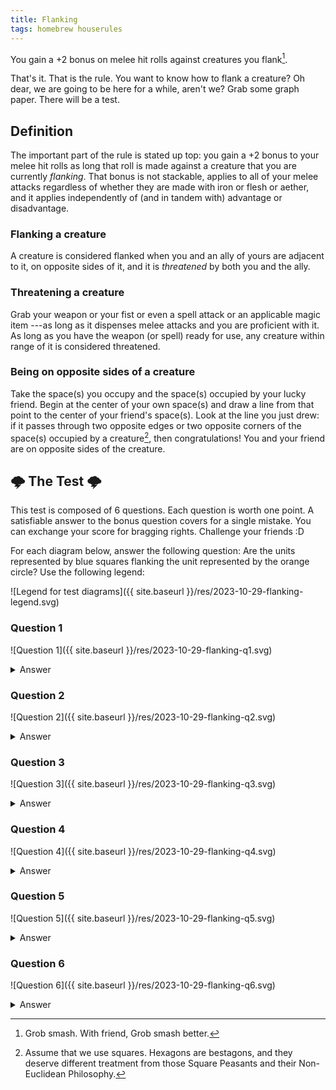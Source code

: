 ```yaml
---
title: Flanking
tags: homebrew houserules
---
```


You gain a +2 bonus on melee hit rolls against creatures you flank[^1].

That's it.
That is the rule.
You want to know how to flank a creature?
Oh dear, we are going to be here for a while, aren't we?
Grab some graph paper.
There will be a test.

## Definition

The important part of the rule is stated up top:
you gain a +2 bonus to your melee hit rolls
as long that roll is made against a creature that you are currently _flanking_.
That bonus is not stackable,
applies to all of your melee attacks
regardless of whether they are made with iron or flesh or aether,
and it applies independently of (and in tandem with) advantage or disadvantage.

### Flanking a creature

A creature is considered flanked when you and an ally of yours
are adjacent to it,
on opposite sides of it,
and it is _threatened_ by both you and the ally.

### Threatening a creature

Grab your weapon
or your fist
or even a spell attack or an applicable magic item
---as long as it dispenses melee attacks
and you are proficient with it.
As long as you have the weapon (or spell) ready for use,
any creature within range of it is considered threatened.

### Being on opposite sides of a creature

Take the space(s) you occupy and the space(s) occupied by your lucky friend.
Begin at the center of your own space(s)
and draw a line from that point to the center of your friend's space(s).
Look at the line you just drew:
if it passes through
two opposite edges or two opposite corners
of the space(s) occupied by a creature[^2],
then congratulations!
You and your friend are on opposite sides of the creature.

## 🌩️ The Test 🌩️

This test is composed of 6 questions.
Each question is worth one point.
A satisfiable answer to the bonus question covers for a single mistake.
You can exchange your score for bragging rights.
Challenge your friends :D

For each diagram below,
answer the following question:
Are the units represented by blue squares flanking the unit represented by the orange circle?
Use the following legend:

![Legend for test diagrams]({{ site.baseurl }}/res/2023-10-29-flanking-legend.svg)

### Question 1

![Question 1]({{ site.baseurl }}/res/2023-10-29-flanking-q1.svg)

<details>
<summary>Answer</summary>
<p>Yes, both are adjacent melee users who stand on opposite sides of their opponent.</p>
</details>

### Question 2

![Question 2]({{ site.baseurl }}/res/2023-10-29-flanking-q2.svg)

<details>
<summary>Answer</summary>
<p>Yes, both are adjacent melee users who stand on opposite corners of the space occupied by their opponent.</p>
</details>

### Question 3

![Question 3]({{ site.baseurl }}/res/2023-10-29-flanking-q3.svg)

<details>
<summary>Answer</summary>
<p>No, because Spear is not adjacent to their opponent.</p>
</details>

### Question 4

![Question 4]({{ site.baseurl }}/res/2023-10-29-flanking-q4.svg)

<details>
<summary>Answer</summary>
<p>Yes, because both melee users are adjacent to their opponent.
If you draw a line from one to another,
that line goes through opposite ends of the squares occupied by Orange,
so this is absolutely a flank.</p>
</details>

### Question 5

![Question 5]({{ site.baseurl }}/res/2023-10-29-flanking-q5.svg)

<details>
<summary>Answer</summary>
<p>No; Bow is in the correct position,
but they are not capable of making melee attacks
and do not threaten Orange.
Even if they can make melee attacks
(say they have a club on their belt),
they need to drop the bow
and draw it before they can be considered flanking material.</p>
</details>

### Question 6

![Question 6]({{ site.baseurl }}/res/2023-10-29-flanking-q6.svg)

<details>
<summary>Answer</summary>
<p>No. Blue squares are in no position to flank
given that they are not surrounding an <em>orange circle</em>.
<dl>
    <dt>If you fell for it:</dt>
    <dd>Gotcha.</dd>
    <dt>If you did not:</dt>
    <dd>Nice job!</dd>
    <dt>If you are colorblind and had trouble with the diagram:</dt>
    <dd>Sorry!</dd>
    <dt>If you are feigning colorblind to hide your failure:</dt>
    <dd>I would like to redirect you <a href="https://alderwood.the-comic.org/comics/68/">here</a>.</dd>
</dl>
</p>
</details>

[^1]: Grob smash. With friend, Grob smash better.
[^2]:
    Assume that we use squares.
    Hexagons are bestagons,
    and they deserve different treatment
    from those Square Peasants and their Non-Euclidean Philosophy.
